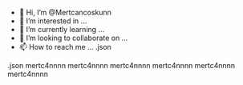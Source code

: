 - 👋 Hi, I’m @Mertcancoskunn
- 👀 I’m interested in ...
- 🌱 I’m currently learning ...
- 💞️ I’m looking to collaborate on ...
- 📫 How to reach me ...
.json
<!---
Mertcancoskunn/Mertcancoskunn is a ✨ special ✨ repository because its `README.md` (this file) appears on your GitHub profile.
You can click the Preview link to take a look at your changes.
--->
.json
mertc4nnnn mertc4nnnn mertc4nnnn mertc4nnnn
mertc4nnnn mertc4nnnn
